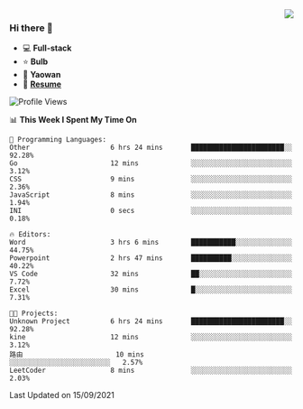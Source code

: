 <img align="right" src="https://github-readme-stats.vercel.app/api?username=LolipopJ&show_icons=true&count_private=true&hide_title=true&include_all_commits=true&theme=vue">

### Hi there 👋

- :computer: **Full-stack**
- :star: **Bulb**
- :pill: **Yaowan**
- :milky_way: [**Resume**](https://cdn.jsdelivr.net/gh/lolipopj/resume/export/resume-en.pdf)

<!--START_SECTION:waka-->
![Profile Views](http://img.shields.io/badge/Profile%20Views-27-blue)

📊 **This Week I Spent My Time On** 

```text
💬 Programming Languages: 
Other                    6 hrs 24 mins       ███████████████████████░░   92.28% 
Go                       12 mins             ░░░░░░░░░░░░░░░░░░░░░░░░░   3.12% 
CSS                      9 mins              ░░░░░░░░░░░░░░░░░░░░░░░░░   2.36% 
JavaScript               8 mins              ░░░░░░░░░░░░░░░░░░░░░░░░░   1.94% 
INI                      0 secs              ░░░░░░░░░░░░░░░░░░░░░░░░░   0.18%

🔥 Editors: 
Word                     3 hrs 6 mins        ███████████░░░░░░░░░░░░░░   44.75% 
Powerpoint               2 hrs 47 mins       ██████████░░░░░░░░░░░░░░░   40.22% 
VS Code                  32 mins             ██░░░░░░░░░░░░░░░░░░░░░░░   7.72% 
Excel                    30 mins             █░░░░░░░░░░░░░░░░░░░░░░░░   7.31%

🐱‍💻 Projects: 
Unknown Project          6 hrs 24 mins       ███████████████████████░░   92.28% 
kine                     12 mins             ░░░░░░░░░░░░░░░░░░░░░░░░░   3.12% 
路由                       10 mins             ░░░░░░░░░░░░░░░░░░░░░░░░░   2.57% 
LeetCoder                8 mins              ░░░░░░░░░░░░░░░░░░░░░░░░░   2.03%

```


 Last Updated on 15/09/2021
<!--END_SECTION:waka-->
